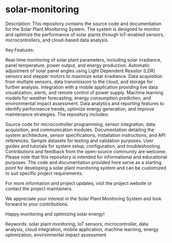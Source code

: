 # solar-monitoring
Description:
This repository contains the source code and documentation for the Solar Plant Monitoring System. The system is designed to monitor and optimize the performance of solar plants through IoT-enabled sensors, microcontrollers, and cloud-based data analysis.

Key Features:

Real-time monitoring of solar plant parameters, including solar irradiance, panel temperature, power output, and energy production.
Automatic adjustment of solar panel angles using Light Dependent Resistor (LDR) sensors and stepper motors to maximize solar irradiance.
Data acquisition from multiple sensors, data transmission to the cloud, and storage for further analysis.
Integration with a mobile application providing live data visualization, alerts, and remote control of power supply.
Machine learning models for weather forecasting, energy consumption prediction, and environmental impact assessment.
Data analytics and reporting features to identify performance trends, optimize energy generation, and improve maintenance strategies.
The repository includes:

Source code for microcontroller programming, sensor integration, data acquisition, and communication modules.
Documentation detailing the system architecture, sensor specifications, installation instructions, and API references.
Sample datasets for testing and validation purposes.
User guides and tutorials for system setup, configuration, and troubleshooting.
Contributions and feedback from the open-source community are welcome.
Please note that this repository is intended for informational and educational purposes. The code and documentation provided here serve as a starting point for developing a solar plant monitoring system and can be customized to suit specific project requirements.

For more information and project updates, visit the project website or contact the project maintainers.

We appreciate your interest in the Solar Plant Monitoring System and look forward to your contributions.

Happy monitoring and optimizing solar energy!

Keywords: solar plant monitoring, IoT sensors, microcontroller, data analysis, cloud integration, mobile application, machine learning, energy optimization, environmental impact assessment
